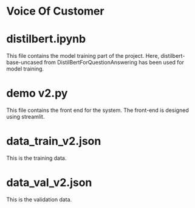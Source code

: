 # Voice Of Customer

# distilbert.ipynb 
  This file contains the model training part of the project. Here, distilbert-base-uncased from DistilBertForQuestionAnswering has been used for model training.

# demo v2.py
  This file contains the front end for the system. The front-end is designed using streamlit.

# data_train_v2.json
  This is the training data.

# data_val_v2.json
  This is the validation data.
  
